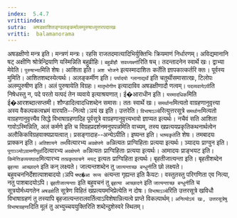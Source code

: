 ```yaml
---
index:  5.4.7
vrittiindex: 
sutra:  अषडक्षाशितङ्ग्वलङ्कर्मालम्पुरुषाध्युत्तरपदात्खः
vritti:  balamanorama 
---
```


अषडक्षीणो मन्त्र इति। मन्त्रणं मन्त्रः। रहसि राजतदमात्यादिभिर्युक्तिभिः क्रियमाणं निर्धारणम्। अविद्यमानानि षट् अक्षीणि श्रोत्रेन्द्रियाणि यस्मिन्निति बहुव्रीहिः। `बहुव्रीहौ सवथ्यक्ष्णो`रिति षच्। तदन्तादनेन स्वार्थे खः। द्वाभ्या मेवेति। `पुरुषाभ्या`मिति शेषः। आशिता इति। `अश भोजने` इत्यस्मादाशितः कर्तेति ज्ञापकात्कर्तरि क्तः। पूर्वस्य मुमिति। आशितशब्दस्येत्यर्थः। अलङ्कर्मीण इति। `पर्यादयो ग्लानाद्यर्थे` इति चतुर्थीसमासात्खः, टिलोपः अलम्पुरुषीण इति। अलं पुरुषायेति विग्रहः। `मातृभोगीण` इत्यादाविव अषडक्षीणादौ णत्वम्। `पदव्यवायेऽपी`ति निषेधस्तु न, पदे परतो यत्पदं तेन व्यवाये इत्याश्रयणात्। ई�आराधीन इति। `यस्मादधिक`मिति ई�आरशब्दात्सप्तमी। शौण्डादित्वादधिशब्देन समासः। ततः स्वार्थे खः। `समर्थाना`मित्यतो वाग्रहणानुवृत्त्या अस्य वैकल्पकत्वभ्रमं वारयति--नित्यो।ञयं ख इति। उत्तरेति। `विभाषाऽञ्चे`रित्युत्तरसूत्रे `समर्थाना`मित्यतो वाग्रहणानुवृत्त्यैव सिद्धे विभाषाग्रहणादिह पूर्वसूत्रे वाग्रहणानुवृत्त्यभावो ज्ञाप्यत इत्यर्थः। नचैवं सति आशिता गावोऽस्मिन्निति, अलं कर्मणे इति च विग्रहप्रदर्शनमनुपपन्नमिति वाच्यम्, तस्य खप्रत्ययप्रकृतिकथनार्थत्वेन अलौकिकविग्रहवाक्यप्रायत्वात्। प्रसङ्गादाह--अन्येऽपीति। इष्यन्त इति। `भाष्यकृते`ति शेषः। तमबादयः प्राक्कन इति। `अतिशायने तम`वित्यारभ्य `अवक्षेपणे क`न्नित्यतः प्राग्विहिताः प्रत्यया इत्यर्थः। ञ्यादयः प्राग्वुन इति। `पूगाञ्ञ्योऽग्रामणीपूर्वा`दित्यारभ्य `अवक्षेपणे क`न्नित्यतः प्राग्विहिताः प्रत्यया इत्यर्थः। आमादयः प्राङ्भयट इति। `किमेत्तिङव्ययघादा`मित्यारभ्य `तत्प्रकृतवचने मयट्` इत्यतः प्राग्विहिता इत्यर्थः। बृहतीजात्यन्ता इति। बृहतीशब्देन `बृहत्या आच्छादने` इति कन् लक्ष्यते। जात्यन्तशब्देन तु `जात्यन्ताच्छ बन्धुनी`ति छो लक्ष्यते। बहुवचननिर्देशात्पाशबादयो।ञपि `षष्ठ�आ रूप्य चे`त्यन्ता गृह्यन्त इति कैयटः। वस्तुतस्तु परिगणिता एव नित्या, नतु पाशबादयोऽपि। `बृहतीजात्यन्ताः` इति बहुवचनं तु `बृहत्या आच्छादने` इति `जात्यन्ताच्छ बन्धुनी`ति च सूत्रयोर्मध्यगतेन `अषडक्षे`ति सूत्रेण विहितं खप्रत्ययमभिप्रेत्येति न दोषः। `विभाषाऽञ्चे`रिति उत्तरसूत्रे खविधौ विभाषाग्रहणं तु तस्यापि बृहजात्यन्तरालवर्तित्वाऽविशेषान्नित्यत्वे प्राप्ते विकल्पार्थम्। `अनित्योऽयं खः, उत्तरसूत्रेषु विभाषाग्रहणा`दिति मूलं तु अभ्युच्चययुक्तिरिति शब्देन्दुशेस्वरे स्थितम्। 

